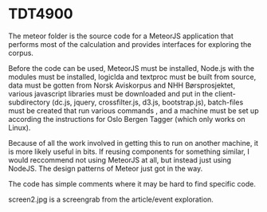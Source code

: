﻿TDT4900
=======

The meteor folder is the source code for a MeteorJS application that performs most of the calculation and provides interfaces for exploring the corpus. 

Before the code can be used, MeteorJS must be installed, Node.js with the modules must be installed, 
logiclda and textproc must be built from source, data must be gotten from Norsk Aviskorpus and NHH Børsprosjektet, 
various javascript libraries must be downloaded and put in the client-subdirectory (dc.js, jquery, crossfilter.js, d3.js, bootstrap.js), batch-files must be created that run various
commands , and a machine must be set up according the instructions for Oslo Bergen Tagger (which only works on Linux).

Because of all the work involved in getting this to run on another machine, it is more likely useful in bits. If reusing components for something similar, I would reccommend not using
MeteorJS at all, but instead just using NodeJS. The design patterns of Meteor just got in the way.

The code has simple comments where it may be hard to find specific code.

screen2.jpg is a screengrab from the article/event exploration.